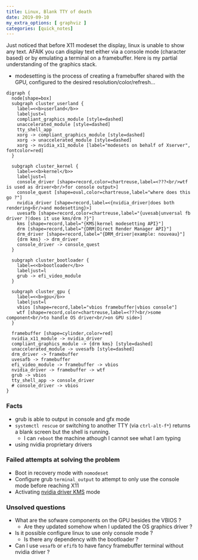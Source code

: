 ```yaml
---
title: Linux, Blank TTY of death
date: 2019-09-10
my_extra_options: [ graphviz ]
categories: [quick_notes]
---
```


Just noticed that before X11 modeset the display, linux is unable to show any text.
AFAIK you can display text either via a console mode (character based) or by emulating a terminal on a framebuffer.
Here is my partial understanding of the graphics stack.

* modesetting is the process of creating a framebuffer shared with the GPU, configured to the desired resolution/color/refresh...

```myviz
digraph {
  node[shape=box]
  subgraph cluster_userland {
    label=<<b>userland</b>>
    labeljust=l
    compliant_graphics_module [style=dashed]
    unaccelerated_module [style=dashed]
    tty_shell_app
    xorg -> compliant_graphics_module [style=dashed]
    xorg -> unaccelerated_module [style=dashed]
    xorg -> nvidia_x11_module [label="modesets on behalf of Xserver", fontcolor=red]
  }

  subgraph cluster_kernel {
    label=<<b>kernel</b>>
    labeljust=l
    console_driver [shape=record,color=chartreuse,label=<???<br/>wtf is used as driver<br/>for console output>]
    console_quest [shape=oval,color=chartreuse,label="where does this go ?"]
    nvidia_driver [shape=record,label=<{nvidia_driver|does both rendering<br/>and modesetting}>]
    uvesafb [shape=record,color=chartreuse,label="{uvesab|unversal fb driver ?|does it use kms/drm ?}"]
    kms [shape=record,label="{KMS|kernel modesetting API}"]
    drm [shape=record,label="{DRM|Direct Render Manager API}"]
    drm_driver [shape=record,label="{DRM_driver|example: nouveau}"]
    {drm kms} -> drm_driver
    console_driver -> console_quest
  }

  subgraph cluster_bootloader {
    label=<<b>bootloader</b>>
    labeljust=l
    grub -> efi_video_module
  }

  subgraph cluster_gpu {
    label=<<b>gpu</b>>
    labeljust=l
    vbios [shape=record,label="vbios framebuffer|vbios console"]
    wtf [shape=record,color=chartreuse,label=<???<br/>some component<br/>to handle OS driver<br/>on GPU side>]
  }

  framebuffer [shape=cylinder,color=red]
  nvidia_x11_module -> nvidia_driver
  compliant_graphics_module -> {drm kms} [style=dashed]
  unaccelerated_module -> uvesafb [style=dashed]
  drm_driver -> framebuffer
  uvesafb -> framebuffer
  efi_video_module -> framebuffer -> vbios
  nvidia_driver -> framebuffer -> wtf
  grub -> vbios
  tty_shell_app -> console_driver
  # console_driver -> vbios
}
```

### Facts

* grub is able to output in console and gfx mode
* `systemctl rescue` or switching to another TTY (via `ctrl-alt-f*`) returns a blank screen but the shell is running.
  * I can `reboot` the machine athough I cannot see what I am typing
* using nvidia proprietary drivers

### Failed attempts at solving the problem

* Boot in recovery mode with `nomodeset`
* Configure grub `terminal_output` to attempt to only use the console mode before reaching X11
* Activating [nvidia driver KMS][0] mode

### Unsolved questions

* What are the sofware components on the GPU besides the VBIOS ?
  * Are they updated somehow when I updated the OS graphics driver ?
* Is it possible configure linux to use only console mode ?
  * Is there any dependency with the bootloader ?
* Can I use `vesafb` or `efifb` to have fancy framebuffer terminal without nvidia driver ?

[0]: https://wiki.archlinux.org/index.php/NVIDIA#DRM_kernel_mode_setting
